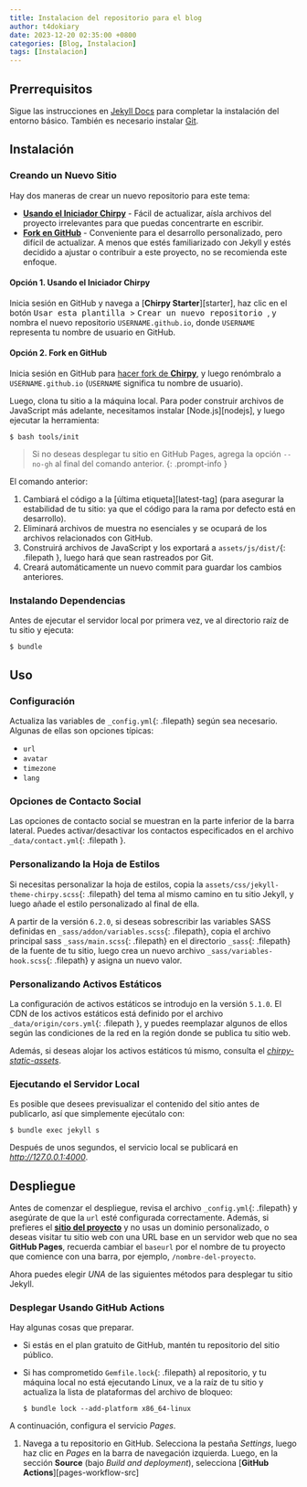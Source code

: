 ```yaml
---
title: Instalacion del repositorio para el blog
author: t4dokiary
date: 2023-12-20 02:35:00 +0800
categories: [Blog, Instalacion]
tags: [Instalacion]
---
```


## Prerrequisitos

Sigue las instrucciones en [Jekyll Docs](https://jekyllrb.com/docs/installation/) para completar la instalación del entorno básico. También es necesario instalar [Git](https://git-scm.com/).

## Instalación

### Creando un Nuevo Sitio

Hay dos maneras de crear un nuevo repositorio para este tema:

- [**Usando el Iniciador Chirpy**](#opcion-1-usando-el-iniciador-chirpy) - Fácil de actualizar, aísla archivos del proyecto irrelevantes para que puedas concentrarte en escribir.
- [**Fork en GitHub**](#opcion-2-fork-en-github) - Conveniente para el desarrollo personalizado, pero difícil de actualizar. A menos que estés familiarizado con Jekyll y estés decidido a ajustar o contribuir a este proyecto, no se recomienda este enfoque.

#### Opción 1. Usando el Iniciador Chirpy

Inicia sesión en GitHub y navega a [**Chirpy Starter**][starter], haz clic en el botón <kbd> Usar esta plantilla </kbd> > <kbd> Crear un nuevo repositorio </kbd>, y nombra el nuevo repositorio `USERNAME.github.io`, donde `USERNAME` representa tu nombre de usuario en GitHub.

#### Opción 2. Fork en GitHub

Inicia sesión en GitHub para [hacer fork de **Chirpy**](https://github.com/cotes2020/jekyll-theme-chirpy/fork), y luego renómbralo a `USERNAME.github.io` (`USERNAME` significa tu nombre de usuario).

Luego, clona tu sitio a la máquina local. Para poder construir archivos de JavaScript más adelante, necesitamos instalar [Node.js][nodejs], y luego ejecutar la herramienta:

```console
$ bash tools/init
```

> Si no deseas desplegar tu sitio en GitHub Pages, agrega la opción `--no-gh` al final del comando anterior.
{: .prompt-info }

El comando anterior:

1. Cambiará el código a la [última etiqueta][latest-tag] (para asegurar la estabilidad de tu sitio: ya que el código para la rama por defecto está en desarrollo).
2. Eliminará archivos de muestra no esenciales y se ocupará de los archivos relacionados con GitHub.
3. Construirá archivos de JavaScript y los exportará a `assets/js/dist/`{: .filepath }, luego hará que sean rastreados por Git.
4. Creará automáticamente un nuevo commit para guardar los cambios anteriores.

### Instalando Dependencias

Antes de ejecutar el servidor local por primera vez, ve al directorio raíz de tu sitio y ejecuta:

```console
$ bundle
```

## Uso

### Configuración

Actualiza las variables de `_config.yml`{: .filepath} según sea necesario. Algunas de ellas son opciones típicas:

- `url`
- `avatar`
- `timezone`
- `lang`

### Opciones de Contacto Social

Las opciones de contacto social se muestran en la parte inferior de la barra lateral. Puedes activar/desactivar los contactos especificados en el archivo `_data/contact.yml`{: .filepath }.

### Personalizando la Hoja de Estilos

Si necesitas personalizar la hoja de estilos, copia la `assets/css/jekyll-theme-chirpy.scss`{: .filepath} del tema al mismo camino en tu sitio Jekyll, y luego añade el estilo personalizado al final de ella.

A partir de la versión `6.2.0`, si deseas sobrescribir las variables SASS definidas en `_sass/addon/variables.scss`{: .filepath}, copia el archivo principal sass `_sass/main.scss`{: .filepath} en el directorio `_sass`{: .filepath} de la fuente de tu sitio, luego crea un nuevo archivo `_sass/variables-hook.scss`{: .filepath} y asigna un nuevo valor.

### Personalizando Activos Estáticos

La configuración de activos estáticos se introdujo en la versión `5.1.0`. El CDN de los activos estáticos está definido por el archivo `_data/origin/cors.yml`{: .filepath }, y puedes reemplazar algunos de ellos según las condiciones de la red en la región donde se publica tu sitio web.

Además, si deseas alojar los activos estáticos tú mismo, consulta el [_chirpy-static-assets_](https://github.com/cotes2020/chirpy-static-assets#readme).

### Ejecutando el Servidor Local

Es posible que desees previsualizar el contenido del sitio antes de publicarlo, así que simplemente ejecútalo con:

```console
$ bundle exec jekyll s
```

Después de unos segundos, el servicio local se publicará en _<http://127.0.0.1:4000>_.

## Despliegue

Antes de comenzar el despliegue, revisa el archivo `_config.yml`{: .filepath} y asegúrate de que la `url` esté configurada correctamente. Además, si prefieres el [**sitio del proyecto**](https://help.github.com/en/github/working-with-github-pages/about-github-pages#types-of-github-pages-sites) y no usas un dominio personalizado, o deseas visitar tu sitio web con una URL base en un servidor web que no sea **GitHub Pages**, recuerda cambiar el `baseurl` por el nombre de tu proyecto que comience con una barra, por ejemplo, `/nombre-del-proyecto`.

Ahora puedes elegir _UNA_ de las siguientes métodos para desplegar tu sitio Jekyll.

### Desplegar Usando GitHub Actions

Hay algunas cosas que preparar.

- Si estás en el plan gratuito de GitHub, mantén tu repositorio del sitio público.
- Si has comprometido `Gemfile.lock`{: .filepath} al repositorio, y tu máquina local no está ejecutando Linux, ve a la raíz de tu sitio y actualiza la lista de plataformas del archivo de bloqueo:

  ```console
  $ bundle lock --add-platform x86_64-linux
  ```

A continuación, configura el servicio _Pages_.

1. Navega a tu repositorio en GitHub. Selecciona la pestaña _Settings_, luego haz clic en _Pages_ en la barra de navegación izquierda. Luego, en la sección **Source** (bajo _Build and deployment_), selecciona [**GitHub Actions**][pages-workflow-src] 
